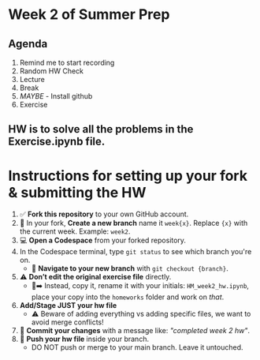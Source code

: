 # Week 2 of Summer Prep

## Agenda
1. Remind me to start recording
2. Random HW Check
3. Lecture
4. Break
5. *MAYBE* - Install github
6. Exercise 

## HW is to solve all the problems in the Exercise.ipynb file.

# Instructions for setting up your fork & submitting the HW

1. ✅ **Fork this repository** to your own GitHub account.
2. 🌿 In your fork, **Create a new branch** name it `week{x}`. Replace `{x}` with the current week. Example: `week2`.
3. 💻 **Open a Codespace** from your forked repository.
4. In the Codespace terminal, type `git status` to see which branch you're on.
    * 🔀 **Navigate to your new branch** with `git checkout {branch}`.
6. ⚠️ **Don’t edit the original exercise file** directly.  
    * 📄➡️ Instead, copy it, rename it with your initials: `HM_week2_hw.ipynb`, place your copy into the `homeworks` folder and work on *that*.
7. **Add/Stage JUST your hw file**
    * ⚠️ Beware of adding everything vs adding specific files, we want to avoid merge conflicts!
8. 📝 **Commit your changes** with a message like: *"completed week 2 hw"*.
9. 🚀 **Push your hw file** inside your branch.
    * DO NOT push or merge to your main branch. Leave it untouched. 
